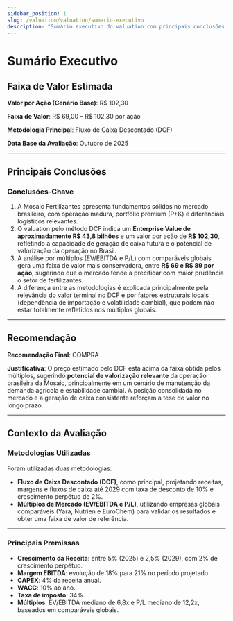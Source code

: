 ```yaml
---
sidebar_position: 1
slug: /valuation/valuation/sumario-executivo
description: "Sumário executivo do valuation com principais conclusões e recomendações"
---
```


# Sumário Executivo

## Faixa de Valor Estimada

**Valor por Ação (Cenário Base)**: R$ 102,30  

**Faixa de Valor**: R$ 69,00 – R$ 102,30 por ação

**Metodologia Principal**: Fluxo de Caixa Descontado (DCF)

**Data Base da Avaliação**: Outubro de 2025

---

## Principais Conclusões

### Conclusões-Chave

1. A Mosaic Fertilizantes apresenta fundamentos sólidos no mercado brasileiro, com operação madura, portfólio premium (P+K) e diferenciais logísticos relevantes.  
2. O valuation pelo método DCF indica um **Enterprise Value de aproximadamente R$ 43,8 bilhões** e um valor por ação de **R$ 102,30**, refletindo a capacidade de geração de caixa futura e o potencial de valorização da operação no Brasil.  
3. A análise por múltiplos (EV/EBITDA e P/L) com comparáveis globais gera uma faixa de valor mais conservadora, entre **R$ 69 e R$ 89 por ação**, sugerindo que o mercado tende a precificar com maior prudência o setor de fertilizantes.  
4. A diferença entre as metodologias é explicada principalmente pela relevância do valor terminal no DCF e por fatores estruturais locais (dependência de importação e volatilidade cambial), que podem não estar totalmente refletidos nos múltiplos globais.

---

## Recomendação

**Recomendação Final**: COMPRA  

**Justificativa**: O preço estimado pelo DCF está acima da faixa obtida pelos múltiplos, sugerindo **potencial de valorização relevante** da operação brasileira da Mosaic, principalmente em um cenário de manutenção da demanda agrícola e estabilidade cambial. A posição consolidada no mercado e a geração de caixa consistente reforçam a tese de valor no longo prazo.

---

## Contexto da Avaliação

### Metodologias Utilizadas

Foram utilizadas duas metodologias:  
- **Fluxo de Caixa Descontado (DCF)**, como principal, projetando receitas, margens e fluxos de caixa até 2029 com taxa de desconto de 10% e crescimento perpétuo de 2%.  
- **Múltiplos de Mercado (EV/EBITDA e P/L)**, utilizando empresas globais comparáveis (Yara, Nutrien e EuroChem) para validar os resultados e obter uma faixa de valor de referência.

---

### Principais Premissas

- **Crescimento da Receita**: entre 5% (2025) e 2,5% (2029), com 2% de crescimento perpétuo.  
- **Margem EBITDA**: evolução de 18% para 21% no período projetado.  
- **CAPEX**: 4% da receita anual.  
- **WACC**: 10% ao ano.  
- **Taxa de imposto**: 34%.  
- **Múltiplos**: EV/EBITDA mediano de 6,8x e P/L mediano de 12,2x, baseados em comparáveis globais.

